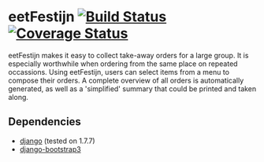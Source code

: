 # eetFestijn [![Build Status](https://travis-ci.org/joostrijneveld/eetFestijn.svg?branch=master)](https://travis-ci.org/joostrijneveld/eetFestijn) [![Coverage Status](https://coveralls.io/repos/joostrijneveld/eetFestijn/badge.svg)](https://coveralls.io/r/joostrijneveld/eetFestijn)

eetFestijn makes it easy to collect take-away orders for a large group. It is especially worthwhile when ordering from the same place on repeated occassions. Using eetFestijn, users can select items from a menu to compose their orders. A complete overview of all orders is automatically generated, as well as a 'simplified' summary that could be printed and taken along.

## Dependencies

* [django](https://www.djangoproject.com/) (tested on 1.7.7)
* [django-bootstrap3](https://github.com/dyve/django-bootstrap3)

